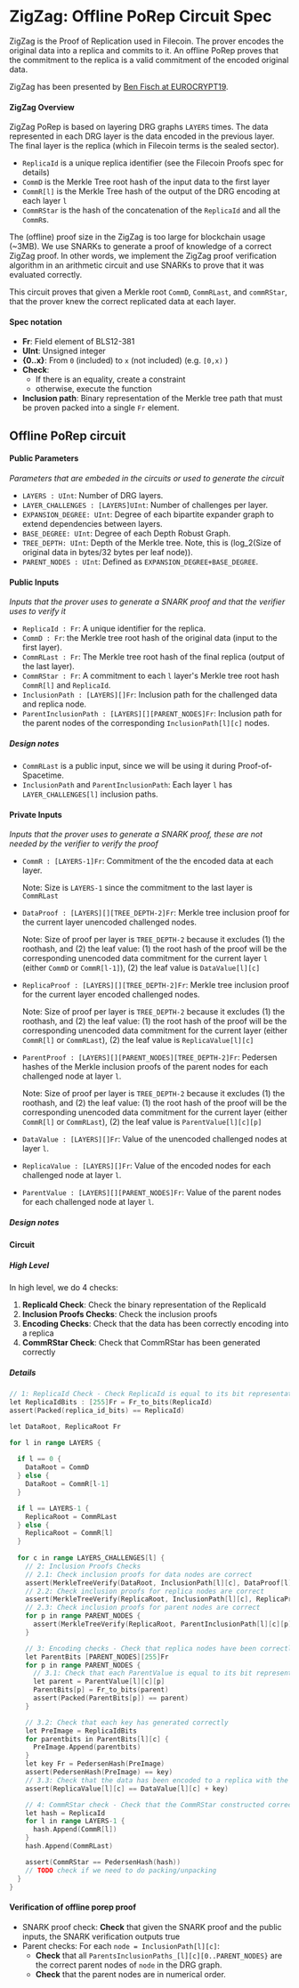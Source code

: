 # ZigZag: Offline PoRep Circuit Spec

ZigZag is the Proof of Replication used in Filecoin. The prover encodes the original data into a replica and commits to it. An offline PoRep proves that the commitment to the replica is a valid commitment of the encoded original data.

ZigZag has been presented by [Ben Fisch at EUROCRYPT19](https://eprint.iacr.org/2018/702.pdf).

#### ZigZag Overview

ZigZag PoRep is based on layering DRG graphs `LAYERS` times. The data represented in each DRG layer is the data encoded in the previous layer. The final layer is the replica (which in Filecoin terms is the sealed sector).

- `ReplicaId` is a unique replica identifier (see the Filecoin Proofs spec for details)
- `CommD` is the Merkle Tree root hash of the input data to the first layer
- `CommR[l]` is the Merkle Tree hash of the output of the DRG encoding at each layer `l` 
- `CommRStar` is the hash of the concatenation of the `ReplicaId` and all the `CommR`s.

The (offline) proof size in the ZigZag is too large for blockchain usage (~3MB). We use SNARKs to generate a proof of knowledge of a correct ZigZag proof. In other words, we implement the ZigZag proof verification algorithm in an arithmetic circuit and use SNARKs to prove that it was evaluated correctly.

This circuit proves that given a Merkle root `CommD`, `CommRLast`, and `commRStar`, that the prover knew the correct replicated data at each layer.

#### Spec notation

- **Fr**: Field element of BLS12-381
- **UInt**: Unsigned integer
- **{0..x}**: From `0` (included) to `x` (not included) (e.g. `[0,x)` )
- **Check**: 
  - If there is an equality, create a constraint
  - otherwise, execute the function
- **Inclusion path**: Binary representation of the Merkle tree path that must be proven packed into a single `Fr` element.

## Offline PoRep circuit

#### Public Parameters

*Parameters that are embeded in the circuits or used to generate the circuit*

- `LAYERS : UInt`: Number of DRG layers.
- `LAYER_CHALLENGES : [LAYERS]UInt`: Number of challenges per layer.
- `EXPANSION_DEGREE: UInt`: Degree of each bipartite expander graph to extend dependencies between layers.
- `BASE_DEGREE: UInt`: Degree of each Depth Robust Graph.
- `TREE_DEPTH: UInt`: Depth of the Merkle tree. Note, this is (log_2(Size of original data in bytes/32 bytes per leaf node)).
- `PARENT_NODES : UInt`: Defined as `EXPANSION_DEGREE+BASE_DEGREE`.

#### Public Inputs

*Inputs that the prover uses to generate a SNARK proof and that the verifier uses to verify it*

- `ReplicaId : Fr`: A unique identifier for the replica.
- `CommD : Fr`: the Merkle tree root hash of the original data (input to the first layer).
- `CommRLast : Fr`: The Merkle tree root hash of the final replica (output of the last layer).
- `CommRStar : Fr`: A commitment to each `l` layer's Merkle tree root hash `CommR[l]` and `ReplicaId`.
- `InclusionPath : [LAYERS][]Fr`: Inclusion path for the challenged data and replica node.
- `ParentInclusionPath : [LAYERS][][PARENT_NODES]Fr`:  Inclusion path for the parent nodes of the corresponding `InclusionPath[l][c]` nodes.

##### Design notes

- `CommRLast` is a public input, since we will be using it during Proof-of-Spacetime.
- `InclusionPath` and `ParentInclusionPath`: Each layer `l` has `LAYER_CHALLENGES[l]` inclusion paths.

#### Private Inputs

*Inputs that the prover uses to generate a SNARK proof, these are not needed by the verifier to verify the proof*

- `CommR : [LAYERS-1]Fr`: Commitment of the the encoded data at each layer. 

  Note: Size is `LAYERS-1` since the commitment to the last layer is `CommRLast`

- `DataProof : [LAYERS][][TREE_DEPTH-2]Fr`: Merkle tree inclusion proof for the current layer unencoded challenged nodes.

  Note: Size of proof per layer is `TREE_DEPTH-2` because it excludes (1) the roothash, and (2) the leaf value: (1) the root hash of the proof will be the corresponding unencoded data commitment for the current layer `l` (either `CommD` or `CommR[l-1]`), (2) the leaf value is `DataValue[l][c]`

- `ReplicaProof : [LAYERS][][TREE_DEPTH-2]Fr`: Merkle tree inclusion proof for the current layer encoded challenged nodes.

  Note: Size of proof per layer is `TREE_DEPTH-2` because it excludes (1) the roothash, and (2) the leaf value: (1) the root hash of the proof will be the corresponding unencoded data commitment for the current layer  (either `CommR[l]` or `CommRLast`), (2) the leaf value is `ReplicaValue[l][c]`

- `ParentProof : [LAYERS][][PARENT_NODES][TREE_DEPTH-2]Fr`: Pedersen hashes of the Merkle inclusion proofs of the parent nodes for each challenged node at layer `l`.

  Note: Size of proof per layer is `TREE_DEPTH-2` because it excludes (1) the roothash, and (2) the leaf value: (1) the root hash of the proof will be the corresponding unencoded data commitment for the current layer  (either `CommR[l]` or `CommRLast`), (2) the leaf value is `ParentValue[l][c][p]`

- `DataValue : [LAYERS][]Fr`: Value of the unencoded challenged nodes at layer `l`.

- `ReplicaValue : [LAYERS][]Fr`: Value of the encoded nodes for each challenged node at layer `l`.

- `ParentValue : [LAYERS][][PARENT_NODES]Fr`: Value of the parent nodes for each challenged node at layer `l`.

##### Design notes

#### Circuit

##### High Level

In high level, we do 4 checks:

1. **ReplicaId Check**: Check the binary representation of the ReplicaId
2. **Inclusion Proofs Checks**: Check the inclusion proofs
3. **Encoding Checks**: Check that the data has been correctly encoding into a replica
4. **CommRStar Check**: Check that CommRStar has been generated correctly

##### Details

```go
// 1: ReplicaId Check - Check ReplicaId is equal to its bit representation
let ReplicaIdBits : [255]Fr = Fr_to_bits(ReplicaId)
assert(Packed(replica_id_bits) == ReplicaId)

let DataRoot, ReplicaRoot Fr

for l in range LAYERS {
  
  if l == 0 {
    DataRoot = CommD
  } else {
    DataRoot = CommR[l-1]
  }

  if l == LAYERS-1 {
    ReplicaRoot = CommRLast
  } else {
    ReplicaRoot = CommR[l]
  }
  
  for c in range LAYERS_CHALLENGES[l] {
    // 2: Inclusion Proofs Checks
    // 2.1: Check inclusion proofs for data nodes are correct
    assert(MerkleTreeVerify(DataRoot, InclusionPath[l][c], DataProof[l][c], DataValue[l][c]))
    // 2.2: Check inclusion proofs for replica nodes are correct
    assert(MerkleTreeVerify(ReplicaRoot, InclusionPath[l][c], ReplicaProof[l][c], ReplicaValue[l][c]))
    // 2.3: Check inclusion proofs for parent nodes are correct
    for p in range PARENT_NODES {
      assert(MerkleTreeVerify(ReplicaRoot, ParentInclusionPath[l][c][p], ParentProof[l][c][p]))
    }

    // 3: Encoding checks - Check that replica nodes have been correctly encoded
    let ParentBits [PARENT_NODES][255]Fr
    for p in range PARENT_NODES {
      // 3.1: Check that each ParentValue is equal to its bit representation
      let parent = ParentValue[l][c][p]
      ParentBits[p] = Fr_to_bits(parent)
      assert(Packed(ParentBits[p]) == parent)
    }

    // 3.2: Check that each key has generated correctly
    let PreImage = ReplicaIdBits
    for parentbits in ParentBits[l][c] {
      PreImage.Append(parentbits)
    }
    let key Fr = PedersenHash(PreImage)
    assert(PedersenHash(PreImage) == key)
    // 3.3: Check that the data has been encoded to a replica with the right key
    assert(ReplicaValue[l][c] == DataValue[l][c] + key)

    // 4: CommRStar check - Check that the CommRStar constructed correctly
    let hash = ReplicaId
    for l in range LAYERS-1 {
      hash.Append(CommR[l])
    }
    hash.Append(CommRLast)

    assert(CommRStar == PedersenHash(hash))
    // TODO check if we need to do packing/unpacking
  }
}
```



#### Verification of offline porep proof

- SNARK proof check: **Check** that given the SNARK proof and the public inputs, the SNARK verification outputs true
- Parent checks: For each `node = InclusionPath[l][c]`:
  - **Check** that all `ParentsInclusionPaths_[l][c][0..PARENT_NODES}` are the correct parent nodes of `node` in the DRG graph.
  - **Check** that the parent nodes are in numerical order.

